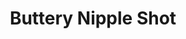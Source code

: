 ---
title: Buttery Nipple Shot
source: 
source_url: 
yield: 
active_time: 
total_time: 
tags: drinks
ingredients: |-
  * 1 oz Buttershots liqueur 
  * 1/2 oz Irish Cream liqueur 
instructions: |-
  * Pour both into a shot and sip 
---